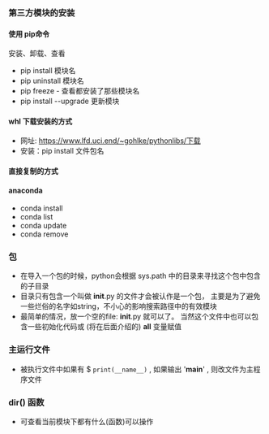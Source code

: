 

### 第三方模块的安装

#### 使用 pip命令

安装、卸载、查看

- pip install 模块名 
- pip uninstall 模块名
- pip freeze - 查看都安装了那些模块名
- pip install --upgrade 更新模块

#### whl 下载安装的方式

- 网址: https://www.lfd.uci.end/~gohlke/pythonlibs/下载
- 安装：pip install 文件包名

#### 直接复制的方式

#### anaconda

- conda install 
- conda list
- conda update
- conda remove

### 包

- 在导入一个包的时候，python会根据 sys.path 中的目录来寻找这个包中包含的子目录
- 目录只有包含一个叫做 __init__.py 的文件才会被认作是一个包， 主要是为了避免一些烂俗的名字如string，不小心的影响搜索路径中的有效模块
- 最简单的情况，放一个空的file: __init__.py 就可以了。 当然这个文件中也可以包含一些初始化代码或 (将在后面介绍的) __all__ 变量赋值

### 主运行文件

- 被执行文件中如果有 $ `print(__name__)` , 如果输出 '__main__' , 则改文件为主程序文件

### dir() 函数

- 可查看当前模块下都有什么(函数)可以操作
